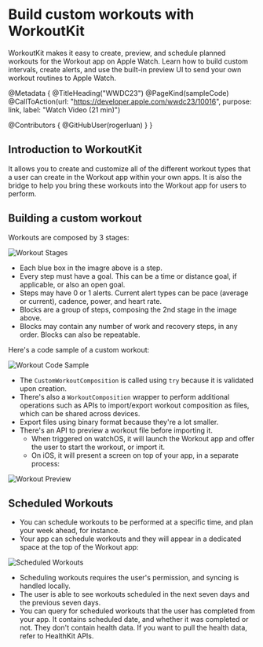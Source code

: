 # Build custom workouts with WorkoutKit

WorkoutKit makes it easy to create, preview, and schedule planned workouts for the Workout app on Apple Watch. Learn how to build custom intervals, create alerts, and use the built-in preview UI to send your own workout routines to Apple Watch.

@Metadata {
   @TitleHeading("WWDC23")
   @PageKind(sampleCode)
   @CallToAction(url: "https://developer.apple.com/wwdc23/10016", purpose: link, label: "Watch Video (21 min)")

   @Contributors {
      @GitHubUser(rogerluan)
   }
}



## Introduction to WorkoutKit

It allows you to create and customize all of the different workout types that a user can create in the Workout app within your own apps. It is also the bridge to help you bring these workouts into the Workout app for users to perform.

## Building a custom workout

Workouts are composed by 3 stages:

![Workout Stages][workout-stages]

- Each blue box in the imagre above is a step.
- Every step must have a goal. This can be a time or distance goal, if applicable, or also an open goal.
- Steps may have 0 or 1 alerts. Current alert types can be pace (average or current), cadence, power, and heart rate.
- Blocks are a group of steps, composing the 2nd stage in the image above.
- Blocks may contain any number of work and recovery steps, in any order. Blocks can also be repeatable.

Here's a code sample of a custom workout:

![Workout Code Sample][workout-code-sample]

- The `CustomWorkoutComposition` is called using `try` because it is validated upon creation.
- There's also a `WorkoutComposition` wrapper to perform additional operations such as APIs to import/export workout composition as files, which can be shared across devices.
- Export files using binary format because they're a lot smaller.
- There's an API to preview a workout file before importing it.
    - When triggered on watchOS, it will launch the Workout app and offer the user to start the workout, or import it.
    - On iOS, it will present a screen on top of your app, in a separate process:

![Workout Preview][workout-preview]

## Scheduled Workouts

- You can schedule workouts to be performed at a specific time, and plan your week ahead, for instance.
- Your app can schedule workouts and they will appear in a dedicated space at the top of the Workout app:

![Scheduled Workouts][scheduled-workouts]

- Scheduling workouts requires the user's permission, and syncing is handled locally.
- The user is able to see workouts scheduled in the next seven days and the previous seven days.
- You can query for scheduled workouts that the user has completed from your app. It contains scheduled date, and whether it was completed or not. They don't contain health data. If you want to pull the health data, refer to HealthKit APIs.

[workout-stages]: workout-stages.png
[workout-code-sample]: workout-code-sample.png
[workout-preview]: workout-preview.png
[scheduled-workouts]: scheduled-workouts.png
